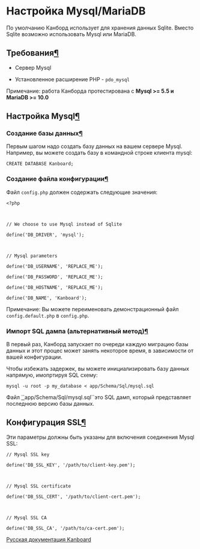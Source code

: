 Настройка Mysql/MariaDB
=======================



По умолчанию Канборд использует для хранения данных Sqlite. Вместо Sqlite возможно использовать Mysql или MariaDB.



Требования[¶](#requirements "Ссылка на этот заголовок")
-------------------------------------------------------



-   Сервер Mysql



-   Установленное расширение PHP - `pdo_mysql`



Примечание: работа Канборда протестирована с **Mysql \>= 5.5 и MariaDB \>= 10.0**



Настройка Mysql[¶](#mysql-configuration "Ссылка на этот заголовок")
-------------------------------------------------------------------



### Создание базы данных[¶](#create-a-database "Ссылка на этот заголовок")



Первым шагом надо создать базу данных на вашем сервере Mysql. Например, вы можете создать базу в командной строке клиента mysql:



    CREATE DATABASE Kanboard;



### Создание файла конфигурации[¶](#create-a-config-file "Ссылка на этот заголовок")



Файл `config.php` должен содержать следующие значения:



    <?php



    // We choose to use Mysql instead of Sqlite

    define('DB_DRIVER', 'mysql');



    // Mysql parameters

    define('DB_USERNAME', 'REPLACE_ME');

    define('DB_PASSWORD', 'REPLACE_ME');

    define('DB_HOSTNAME', 'REPLACE_ME');

    define('DB_NAME', 'Kanboard');



Примечание: Вы можете переименовать демонстрационный файл `config.default.php` в `config.php`.



### Импорт SQL дампа (альтернативный метод)[¶](#importing-sql-dump-alternative-method "Ссылка на этот заголовок")



В первый раз, Канборд запускает по очереди каждую миграцию базы данных и этот процес может занять некоторое время, в зависимости от вашей конфигурации.



Чтобы избежать задержек, вы можете инициализировать базу данных напрямую, имопртируя SQL схему:



    mysql -u root -p my_database < app/Schema/Sql/mysql.sql



Файл [\`\`](#id1)app/Schema/Sql/mysql.sql\`\`это SQL дамп, который представляет последнюю версию базы данных.



Конфигурация SSL[¶](#ssl-configuration "Ссылка на этот заголовок")
------------------------------------------------------------------



Эти параметры должны быть указаны для включения соединения Mysql SSL:



    // Mysql SSL key

    define('DB_SSL_KEY', '/path/to/client-key.pem');



    // Mysql SSL certificate

    define('DB_SSL_CERT', '/path/to/client-cert.pem');



    // Mysql SSL CA

    define('DB_SSL_CA', '/path/to/ca-cert.pem');





[Русская документация Kanboard](http://Kanboard.ru/doc/)

